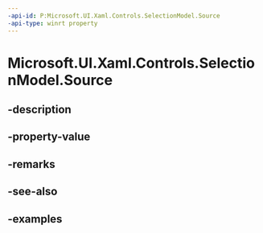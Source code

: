 ```yaml
---
-api-id: P:Microsoft.UI.Xaml.Controls.SelectionModel.Source
-api-type: winrt property
---
```


# Microsoft.UI.Xaml.Controls.SelectionModel.Source

<!--
public object Source { get; set; }
-->


## -description

## -property-value

## -remarks

## -see-also

## -examples


